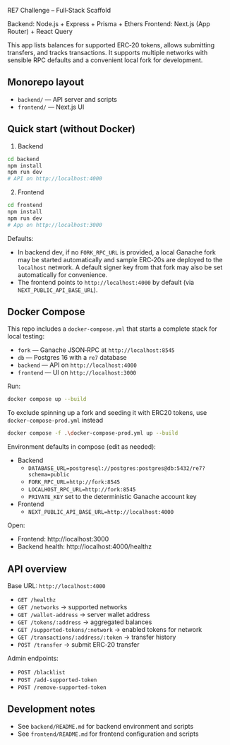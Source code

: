 RE7 Challenge – Full‑Stack Scaffold

Backend: Node.js + Express + Prisma + Ethers
Frontend: Next.js (App Router) + React Query

This app lists balances for supported ERC‑20 tokens, allows submitting transfers, and tracks transactions. It supports multiple networks with sensible RPC defaults and a convenient local fork for development.

## Monorepo layout

- `backend/` — API server and scripts
- `frontend/` — Next.js UI

## Quick start (without Docker)

1) Backend

```bash
cd backend
npm install
npm run dev
# API on http://localhost:4000
```

2) Frontend

```bash
cd frontend
npm install
npm run dev
# App on http://localhost:3000
```

Defaults:
- In backend dev, if no `FORK_RPC_URL` is provided, a local Ganache fork may be started automatically and sample ERC‑20s are deployed to the `localhost` network. A default signer key from that fork may also be set automatically for convenience.
- The frontend points to `http://localhost:4000` by default (via `NEXT_PUBLIC_API_BASE_URL`).

## Docker Compose

This repo includes a `docker-compose.yml` that starts a complete stack for local testing:
- `fork` — Ganache JSON‑RPC at `http://localhost:8545`
- `db` — Postgres 16 with a `re7` database
- `backend` — API on `http://localhost:4000`
- `frontend` — UI on `http://localhost:3000`

Run:

```bash
docker compose up --build
```

To exclude spinning up a fork and seeding it with ERC20 tokens, use `docker-compose-prod.yml` instead
```bash
docker compose -f .\docker-compose-prod.yml up --build
```

Environment defaults in compose (edit as needed):
- Backend
  - `DATABASE_URL=postgresql://postgres:postgres@db:5432/re7?schema=public`
  - `FORK_RPC_URL=http://fork:8545`
  - `LOCALHOST_RPC_URL=http://fork:8545`
  - `PRIVATE_KEY` set to the deterministic Ganache account key
- Frontend
  - `NEXT_PUBLIC_API_BASE_URL=http://localhost:4000`

Open:
- Frontend: http://localhost:3000
- Backend health: http://localhost:4000/healthz

## API overview

Base URL: `http://localhost:4000`

- `GET /healthz`
- `GET /networks` → supported networks
- `GET /wallet-address` → server wallet address
- `GET /tokens/:address` → aggregated balances
- `GET /supported-tokens/:network` → enabled tokens for network
- `GET /transactions/:address/:token` → transfer history
- `POST /transfer` → submit ERC‑20 transfer

Admin endpoints:
- `POST /blacklist`
- `POST /add-supported-token`
- `POST /remove-supported-token`

## Development notes

- See `backend/README.md` for backend environment and scripts
- See `frontend/README.md` for frontend configuration and scripts

